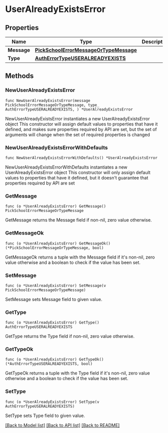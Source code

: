 # UserAlreadyExistsError

## Properties

Name | Type | Description | Notes
------------ | ------------- | ------------- | -------------
**Message** | [**PickSchoolErrorMessageOrTypeMessage**](PickSchoolErrorMessageOrTypeMessage.md) |  | 
**Type** | [**AuthErrorTypeUSERALREADYEXISTS**](AuthErrorTypeUSERALREADYEXISTS.md) |  | 

## Methods

### NewUserAlreadyExistsError

`func NewUserAlreadyExistsError(message PickSchoolErrorMessageOrTypeMessage, type_ AuthErrorTypeUSERALREADYEXISTS, ) *UserAlreadyExistsError`

NewUserAlreadyExistsError instantiates a new UserAlreadyExistsError object
This constructor will assign default values to properties that have it defined,
and makes sure properties required by API are set, but the set of arguments
will change when the set of required properties is changed

### NewUserAlreadyExistsErrorWithDefaults

`func NewUserAlreadyExistsErrorWithDefaults() *UserAlreadyExistsError`

NewUserAlreadyExistsErrorWithDefaults instantiates a new UserAlreadyExistsError object
This constructor will only assign default values to properties that have it defined,
but it doesn't guarantee that properties required by API are set

### GetMessage

`func (o *UserAlreadyExistsError) GetMessage() PickSchoolErrorMessageOrTypeMessage`

GetMessage returns the Message field if non-nil, zero value otherwise.

### GetMessageOk

`func (o *UserAlreadyExistsError) GetMessageOk() (*PickSchoolErrorMessageOrTypeMessage, bool)`

GetMessageOk returns a tuple with the Message field if it's non-nil, zero value otherwise
and a boolean to check if the value has been set.

### SetMessage

`func (o *UserAlreadyExistsError) SetMessage(v PickSchoolErrorMessageOrTypeMessage)`

SetMessage sets Message field to given value.


### GetType

`func (o *UserAlreadyExistsError) GetType() AuthErrorTypeUSERALREADYEXISTS`

GetType returns the Type field if non-nil, zero value otherwise.

### GetTypeOk

`func (o *UserAlreadyExistsError) GetTypeOk() (*AuthErrorTypeUSERALREADYEXISTS, bool)`

GetTypeOk returns a tuple with the Type field if it's non-nil, zero value otherwise
and a boolean to check if the value has been set.

### SetType

`func (o *UserAlreadyExistsError) SetType(v AuthErrorTypeUSERALREADYEXISTS)`

SetType sets Type field to given value.



[[Back to Model list]](../README.md#documentation-for-models) [[Back to API list]](../README.md#documentation-for-api-endpoints) [[Back to README]](../README.md)


